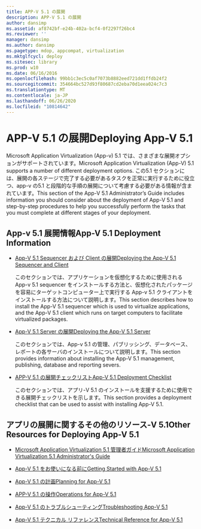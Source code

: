 ```yaml
---
title: APP-V 5.1 の展開
description: APP-V 5.1 の展開
author: dansimp
ms.assetid: af8742bf-e24b-402a-bcf4-0f2297f26bc4
ms.reviewer: ''
manager: dansimp
ms.author: dansimp
ms.pagetype: mdop, appcompat, virtualization
ms.mktglfcycl: deploy
ms.sitesec: library
ms.prod: w10
ms.date: 06/16/2016
ms.openlocfilehash: 99bb1c3ec5c0af7073b8882eed721dd1ffdb24f2
ms.sourcegitcommit: 354664bc527d93f80687cd2eba70d1eea024c7c3
ms.translationtype: MT
ms.contentlocale: ja-JP
ms.lasthandoff: 06/26/2020
ms.locfileid: "10814642"
---
```

# <span data-ttu-id="21a7c-103">APP-V 5.1 の展開</span><span class="sxs-lookup"><span data-stu-id="21a7c-103">Deploying App-V 5.1</span></span>


<span data-ttu-id="21a7c-104">Microsoft Application Virtualization (App-v) 5.1 では、さまざまな展開オプションがサポートされています。</span><span class="sxs-lookup"><span data-stu-id="21a7c-104">Microsoft Application Virtualization (App-V) 5.1 supports a number of different deployment options.</span></span> <span data-ttu-id="21a7c-105">この5.1 セクションには、展開の各ステージで完了する必要があるタスクを正常に実行するために役立つ、app-v の5.1 と段階的な手順の展開について考慮する必要がある情報が含まれています。</span><span class="sxs-lookup"><span data-stu-id="21a7c-105">This section of the App-V 5.1 Administrator’s Guide includes information you should consider about the deployment of App-V 5.1 and step-by-step procedures to help you successfully perform the tasks that you must complete at different stages of your deployment.</span></span>

## <a href="" id="---------app-v-5-1-deployment-information"></a> <span data-ttu-id="21a7c-106">App-v 5.1 展開情報</span><span class="sxs-lookup"><span data-stu-id="21a7c-106">App-V 5.1 Deployment Information</span></span>


-   [<span data-ttu-id="21a7c-107">App-V 5.1 Sequencer および Client の展開</span><span class="sxs-lookup"><span data-stu-id="21a7c-107">Deploying the App-V 5.1 Sequencer and Client</span></span>](deploying-the-app-v-51-sequencer-and-client.md)

    <span data-ttu-id="21a7c-108">このセクションでは、アプリケーションを仮想化するために使用される App-v 5.1 sequencer をインストールする方法と、仮想化されたパッケージを容易にターゲットコンピューター上で実行する App-v 5.1 クライアントをインストールする方法について説明します。</span><span class="sxs-lookup"><span data-stu-id="21a7c-108">This section describes how to install the App-V 5.1 sequencer which is used to virtualize applications, and the App-V 5.1 client which runs on target computers to facilitate virtualized packages.</span></span>

-   [<span data-ttu-id="21a7c-109">App-V 5.1 Server の展開</span><span class="sxs-lookup"><span data-stu-id="21a7c-109">Deploying the App-V 5.1 Server</span></span>](deploying-the-app-v-51-server.md)

    <span data-ttu-id="21a7c-110">このセクションでは、App-v 5.1 の管理、パブリッシング、データベース、レポートの各サーバのインストールについて説明します。</span><span class="sxs-lookup"><span data-stu-id="21a7c-110">This section provides information about installing the App-V 5.1 management, publishing, database and reporting severs.</span></span>

-   [<span data-ttu-id="21a7c-111">APP-V 5.1 の展開チェックリスト</span><span class="sxs-lookup"><span data-stu-id="21a7c-111">App-V 5.1 Deployment Checklist</span></span>](app-v-51-deployment-checklist.md)

    <span data-ttu-id="21a7c-112">このセクションでは、アプリ-V 5.1 のインストールを支援するために使用できる展開チェックリストを示します。</span><span class="sxs-lookup"><span data-stu-id="21a7c-112">This section provides a deployment checklist that can be used to assist with installing App-V 5.1.</span></span>

## <span data-ttu-id="21a7c-113">アプリの展開に関するその他のリソース-V 5.1</span><span class="sxs-lookup"><span data-stu-id="21a7c-113">Other Resources for Deploying App-V 5.1</span></span>


-   [<span data-ttu-id="21a7c-114">Microsoft Application Virtualization 5.1 管理者ガイド</span><span class="sxs-lookup"><span data-stu-id="21a7c-114">Microsoft Application Virtualization 5.1 Administrator's Guide</span></span>](microsoft-application-virtualization-51-administrators-guide.md)

-   [<span data-ttu-id="21a7c-115">App-V 5.1 をお使いになる前に</span><span class="sxs-lookup"><span data-stu-id="21a7c-115">Getting Started with App-V 5.1</span></span>](getting-started-with-app-v-51.md)

-   [<span data-ttu-id="21a7c-116">App-V 5.1 の計画</span><span class="sxs-lookup"><span data-stu-id="21a7c-116">Planning for App-V 5.1</span></span>](planning-for-app-v-51.md)

-   [<span data-ttu-id="21a7c-117">APP-V 5.1 の操作</span><span class="sxs-lookup"><span data-stu-id="21a7c-117">Operations for App-V 5.1</span></span>](operations-for-app-v-51.md)

-   [<span data-ttu-id="21a7c-118">App-V 5.1 のトラブルシューティング</span><span class="sxs-lookup"><span data-stu-id="21a7c-118">Troubleshooting App-V 5.1</span></span>](troubleshooting-app-v-51.md)

-   [<span data-ttu-id="21a7c-119">App-V 5.1 テクニカル リファレンス</span><span class="sxs-lookup"><span data-stu-id="21a7c-119">Technical Reference for App-V 5.1</span></span>](technical-reference-for-app-v-51.md)






 

 





